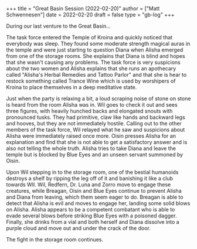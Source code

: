 +++
title = "Great Basin Session (2022-02-20)"
author = ["Matt Schwennesen"]
date = 2022-02-20
draft = false
type = "gb-log"
+++

During our last venture to the Great Basin...

The task force entered the Temple of Kroina and quickly noticed that
everybody was sleep. They found some moderate strength magical auras in
the temple and were just starting to question Diana when Alisha emerged
from one of the storage rooms. She explains that Diana is blind and
hopes that she wasn't causing any problems. The task force is very
suspicions about the two women and Alisha explains that she runs an
apothecary called "Alisha's Herbal Remedies and Tattoo Parlor" and that
she is hear to restock something called Trance Wine which is used by
worshipers of Kroina to place themselves in a deep meditative state.

Just when the party is relaxing a bit, a loud scraping noise of stone on
stone is heard from the room Alisha was in. Wil goes to check it out and
sees three figures, with heavily hunched backs and elongated snouts with
pronounced tusks. They had primitive, claw like hands and backward legs
and hooves, but they are not immediately hostile. Calling out to the
other members of the task force, Wil relayed what he saw and suspicions
about Alisha were immediately raised once more. Oisin presses Alisha for
an explanation and find that she is not able to get a satisfactory
answer and is also not telling the whole truth. Alisha tries to take
Diana and leave the temple but is blocked by Blue Eyes and an unseen
servant summoned by Oisin.

Upon Wil stepping in to the storage room, one of the bestial humanoids
destroys a shelf by ripping the leg off of it and banishing it like a
club towards WIl. Wil, Redfern, Dr. Luna and Zorro move to engage these
creatures, while Breagan, Oisin and Blue Eyes continue to prevent Alisha
and Diana from leaving, which them seem eager to do. Breagan is able to
detect that Alisha is evil and moves to engage her, landing some solid
blows on Alisha. Alisha appears to be a competent combatant who is able
to evade several blows before striking Blue Eyes with a poisoned dagger.
Finally, she drinks from a vial and both herself and Diana dissolve into
a purple cloud and move out and under the crack of the door.

The fight in the storage room continues.
